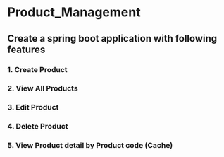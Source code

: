 # Product_Management


## Create a spring boot application with following features
### 1. Create Product
### 2. View All Products
### 3. Edit Product
### 4. Delete Product
### 5. View Product detail by Product code (Cache)

